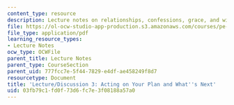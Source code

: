 ```yaml
---
content_type: resource
description: Lecture notes on relationships, confessions, grace, and wisdom.
file: https://ol-ocw-studio-app-production.s3.amazonaws.com/courses/pe-550-designing-your-life-spring-2009/03fb79c1fd0f73d6fc7e3f08188a57a0_MITPE_550iap09_s09_lec03_iap07.pdf
file_type: application/pdf
learning_resource_types:
- Lecture Notes
ocw_type: OCWFile
parent_title: Lecture Notes
parent_type: CourseSection
parent_uid: 777fcc7e-5f44-7829-e4df-ae458249f8d7
resourcetype: Document
title: 'Lecture/Discussion 3: Acting on Your Plan and What''s Next'
uid: 03fb79c1-fd0f-73d6-fc7e-3f08188a57a0
---
```

